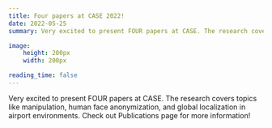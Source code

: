 ```yaml
---
title: Four papers at CASE 2022!
date: 2022-05-25
summary: Very excited to present FOUR papers at CASE. The research covers topics like manipulation, human face anonymization, and global localization in airport environments. Check out Publications page for more information!

image:
    height: 200px
    width: 200px

reading_time: false
---
```



<!--more-->
Very excited to present FOUR papers at CASE. The research covers topics like manipulation, human face anonymization, and global localization in airport environments. Check out Publications page for more information!
